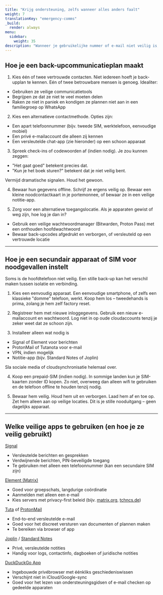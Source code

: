 ```yaml
---
title: "Krijg ondersteuning, zelfs wanneer alles anders faalt"
weight: 7
translationKey: "emergency-comms"
_build:
  render: always
menu:
  sidebar:
    weight: 35
description: "Wanneer je gebruikelijke nummer of e-mail niet veilig is, bieden deze tools alternatieve manieren om hulp te roepen, advies te krijgen of vertrouwde contacten te bereiken – zonder dat iemand die meekijkt het doorheeft. Inclusief veilige apps, burnernummers en zorgvuldige planning."
---
```


## Hoe je een back-upcommunicatieplan maakt

1. Kies één of twee vertrouwde contacten. Niet iedereen hoeft je back-upplan te kennen. Eén of twee betrouwbare mensen is genoeg. Idealiter:

* Gebruiken ze veilige communicatietools
* Begrijpen ze dat ze niet te veel moeten delen
* Raken ze niet in paniek en kondigen ze plannen niet aan in een familiegroep op WhatsApp

2. Kies een alternatieve contactmethode. Opties zijn:

* Een apart telefoonnummer (bijv. tweede SIM, werktelefoon, eenvoudige mobiel)
* Een privé e-mailaccount die alleen zij kennen
* Een versleutelde chat-app (zie hieronder) op een schoon apparaat

3. Spreek check-ins of codewoorden af (indien nodig). Je zou kunnen zeggen:

* "Het gaat goed" betekent precies dat.
* "Kun je het boek sturen?" betekent dat je niet veilig bent.

Vermijd dramatische signalen. Houd het gewoon.

4. Bewaar hun gegevens offline. Schrijf ze ergens veilig op. Bewaar een kleine noodcontactkaart in je portemonnee, of bewaar ze in een veilige notitie-app.

5. Zorg voor een alternatieve toegangslocatie. Als je apparaten gewist of weg zijn, hoe log je dan in?

* Gebruik een veilige wachtwoordmanager (Bitwarden, Proton Pass) met een onthouden hoofdwachtwoord
* Bewaar back-upcodes afgedrukt en verborgen, of versleuteld op een vertrouwde locatie

---

## Hoe je een secundair apparaat of SIM voor noodgevallen instelt

Soms is de hoofdtelefoon niet veilig. Een stille back-up kan het verschil maken tussen isolatie en verbinding.

1. Kies een eenvoudig apparaat. Een eenvoudige smartphone, of zelfs een klassieke "domme" telefoon, werkt. Koop hem los – tweedehands is prima, zolang je hem zelf factory reset.

2. Registreer hem met nieuwe inloggegevens. Gebruik een nieuw e-mailaccount en wachtwoord. Log niet in op oude cloudaccounts tenzij je zeker weet dat ze schoon zijn.

3. Installeer alleen wat nodig is

* Signal of Element voor berichten
* ProtonMail of Tutanota voor e-mail
* VPN, indien mogelijk
* Notitie-app (bijv. Standard Notes of Joplin)

Sla sociale media of cloudsynchronisatie helemaal over.

4. Koop een prepaid-SIM (indien nodig). In sommige landen kun je SIM-kaarten zonder ID kopen. Zo niet, overweeg dan alleen wifi te gebruiken en de telefoon offline te houden tenzij nodig.

5. Bewaar hem veilig. Houd hem uit en verborgen. Laad hem af en toe op. Zet hem alleen aan op veilige locaties. Dit is je stille nooduitgang – geen dagelijks apparaat.

---

## Welke veilige apps te gebruiken (en hoe je ze veilig gebruikt)

[Signal](https://signal.org/)

* Versleutelde berichten en gesprekken
* Verdwijnende berichten, PIN-beveiligde toegang
* Te gebruiken met alleen een telefoonnummer (kan een secundaire SIM zijn)

[Element (Matrix)](https://element.io/)

* Goed voor groepschats, langdurige coördinatie
* Aanmelden met alleen een e-mail
* Kies servers met privacy-first beleid (bijv. [matrix.org](https://matrix.org), [tchncs.de](https://tchncs.de))

[Tuta](https://tuta.com/) of [ProtonMail](https://mail.proton.me)

* End-to-end versleutelde e-mail
* Goed voor het discreet versturen van documenten of plannen maken
* Te bereiken via browser of app

[Joplin](https://joplinapp.org/) / [Standard Notes](https://standardnotes.com/)

* Privé, versleutelde notities
* Handig voor logs, contactinfo, dagboeken of juridische notities

[DuckDuckGo App](https://duckduckgo.com/app/)

* Ingebouwde privébrowser met éénkliks geschiedeniswissen
* Verschijnt niet in iCloud/Google-sync
* Goed voor het lezen van ondersteuningsgidsen of e-mail checken op gedeelde apparaten
